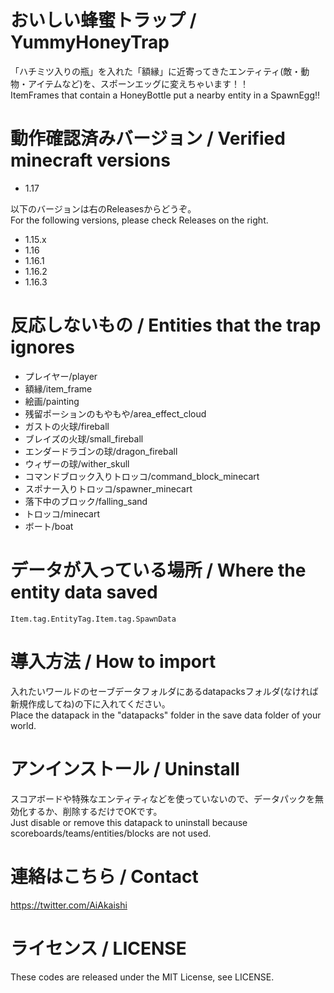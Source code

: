 # おいしい蜂蜜トラップ / YummyHoneyTrap

「ハチミツ入りの瓶」を入れた「額縁」に近寄ってきたエンティティ(敵・動物・アイテムなど)を、スポーンエッグに変えちゃいます！！  
ItemFrames that contain a HoneyBottle put a nearby entity in a SpawnEgg!!

# 動作確認済みバージョン / Verified minecraft versions

- 1.17

以下のバージョンは右のReleasesからどうぞ。  
For the following versions, please check Releases on the right.

- 1.15.x
- 1.16
- 1.16.1
- 1.16.2
- 1.16.3

# 反応しないもの / Entities that the trap ignores

- プレイヤー/player
- 額縁/item_frame
- 絵画/painting
- 残留ポーションのもやもや/area_effect_cloud
- ガストの火球/fireball
- ブレイズの火球/small_fireball
- エンダードラゴンの球/dragon_fireball
- ウィザーの球/wither_skull
- コマンドブロック入りトロッコ/command_block_minecart
- スポナー入りトロッコ/spawner_minecart
- 落下中のブロック/falling_sand
- トロッコ/minecart
- ボート/boat

# データが入っている場所 / Where the entity data saved

```
Item.tag.EntityTag.Item.tag.SpawnData
```

# 導入方法 / How to import

入れたいワールドのセーブデータフォルダにあるdatapacksフォルダ(なければ新規作成してね)の下に入れてください。  
Place the datapack in the "datapacks" folder in the save data folder of your world.

# アンインストール / Uninstall

スコアボードや特殊なエンティティなどを使っていないので、データパックを無効化するか、削除するだけでOKです。  
Just disable or remove this datapack to uninstall because scoreboards/teams/entities/blocks are not used.

# 連絡はこちら / Contact

https://twitter.com/AiAkaishi

# ライセンス / LICENSE

These codes are released under the MIT License, see LICENSE.
